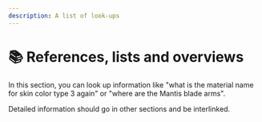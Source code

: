 ```yaml
---
description: A list of look-ups
---
```


# 📚 References, lists and overviews

In this section, you can look up information like "what is the material name for skin color type 3 again" or "where are the Mantis blade arms".&#x20;

Detailed information should go in other sections and be interlinked.
